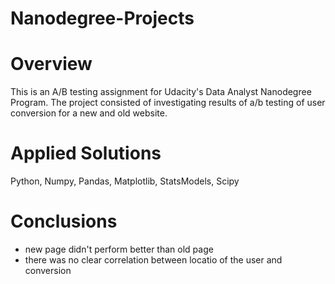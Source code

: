 # Nanodegree-Projects

# Overview
This is an A/B testing assignment for Udacity's Data Analyst Nanodegree Program. The project consisted of investigating results of a/b testing of user conversion for a new and old website.

# Applied Solutions

Python, Numpy, Pandas, Matplotlib, StatsModels, Scipy

# Conclusions 

* new page didn't perform better than old page 
* there was no clear correlation between locatio of the user and conversion 
